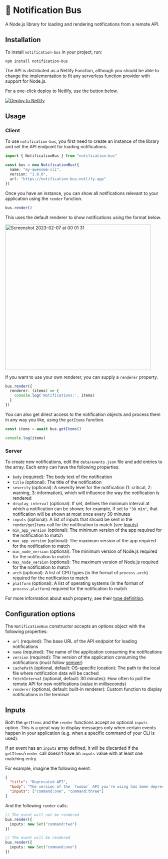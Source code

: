 # 🚌 Notification Bus

A Node.js library for loading and rendering notifications from a remote API.

## Installation

To install `notification-bus` in your project, run:

```
npm install notification-bus
```

The API is distributed as a Netlify Function, although you should be able to change the implementation to fit any serverless function provider with support for Node.js.

For a one-click deploy to Netlify, use the button below.

[![Deploy to Netlify](https://www.netlify.com/img/deploy/button.svg)](https://app.netlify.com/start/deploy?repository=https://github.com/eduardoboucas/notification-bus)

## Usage

### Client

To use `notification-bus`, you first need to create an instance of the library and set the API endpoint for loading notifications.

```ts
import { NotificationBus } from "notification-bus"

const bus = new NotificationBus({
  name: "my-awesome-cli",
  version: "1.0.0",
  url: "https://notification-bus.netlify.app"
})
```

Once you have an instance, you can show all notifications relevant to your application using the `render` function.

```ts
bus.render()
```

This uses the default renderer to show notifications using the format below.

<img width="465" alt="Screenshot 2023-02-07 at 00 01 31" src="https://user-images.githubusercontent.com/4162329/217114299-43267757-65a1-4f51-860f-bd661c0efbf5.png">


If you want to use your own renderer, you can supply a `renderer` property.

```ts
bus.render({
  renderer: (items) => {
    console.log('Notifications:', items)
  }
})
```

You can also get direct access to the notification objects and process them in any way you like, using the `getItems` function.

```ts
const items = await bus.getItems()

console.log(items)
```

### Server

To create new notifications, edit the `data/events.json` file and add entries to the array. Each entry can have the following properties:

- `body` (required): The body text of the notification
- `title` (optional): The title of the notification
- `severity` (optional): A severity level for the notification (1: critical, 2: warning, 3: information), which will influence the way the notification is rendered
- `display_interval` (optional): If set, defines the minimum interval at which a notification can be shown; for example, if set to `"30 min"`, that notification will be shown at most once every 30 minutes
- `inputs` (optional): A list of inputs that should be sent in the `render`/`getItems` call for the notification to match (see [Inputs](#inputs))
- `min_app_version` (optional): The minimum version of the app required for the notification to match
- `max_app_version` (optional): The maximum version of the app required for the notification to match
- `min_node_version` (optional): The minimum version of Node.js required for the notification to match
- `max_node_version` (optional): The maximum version of Node.js required for the notification to match
- `arch` (optional): A list of CPU types (in the format of `process.arch`) required for the notification to match
- `platform` (optional): A list of operating systems (in the format of `process.platform`) required for the notification to match

For more information about each property, see their [type definition](lib/api.ts).

## Configuration options

The `NotificationBus` constructor accepts an options object with the following properties:

- `url` (required): The base URL of the API endpoint for loading notifications
- `name` (required): The name of the application consuming the notifications
- `version` (required): The version of the application consuming the notifications (must follow [semver](https://semver.org/))
- `cachePath` (optional, default: OS-specific location): The path to the local file where notification data will be cached
- `fetchInterval` (optional, default: 30 minutes): How often to poll the remote API for new notifications (value in milliseconds)
- `renderer` (optional, default: built-in renderer): Custom function to display notifications in the terminal

## Inputs

Both the `getItems` and the `render` functions accept an optional `inputs` option. This is a great way to display messages only when certain events happen in your application (e.g. when a specific command of your CLI is used).

If an event has an `inputs` array defined, it will be discarded if the `getItems`/`render` call doesn't have an `inputs` value with at least one matching entry.

For example, imagine the following event:

```json
{
  "title": "Deprecated API",
  "body": "The version of the `foobar` API you're using has been deprecated and will stop working with the next release.\n\nPlease visit https://example.com for more information.",
  "inputs": ["command:one", "command:three"]
}
```

And the following `render` calls:

```ts
// The event will not be rendered
bus.render({
  inputs: new Set("command:two")
})

// The event will be rendered
bus.render({
  inputs: new Set("command:one")
})
```

